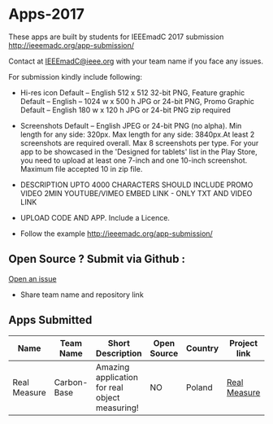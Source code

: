 # Apps-2017
These apps are built by students for IEEEmadC 2017 submission http://ieeemadc.org/app-submission/

Contact at IEEEmadC@ieee.org with your team name if you face any issues.

For submission kindly include following:
* Hi-res icon Default – English 512 x 512 32-bit PNG, Feature graphic Default – English – 1024 w x 500 h JPG or 24-bit PNG, Promo Graphic Default – English 180 w x 120 h JPG or 24-bit PNG zip required

* Screenshots Default – English JPEG or 24-bit PNG (no alpha). Min length for any side: 320px. Max length for any side: 3840px.At least 2 screenshots are required overall. Max 8 screenshots per type. For your app to be showcased in the 'Designed for tablets' list in the Play Store, you need to upload at least one 7-inch and one 10-inch screenshot. Maximum file accepted 10 in zip file.

* DESCRIPTION UPTO 4000 CHARACTERS SHOULD INCLUDE PROMO VIDEO 2MIN YOUTUBE/VIMEO EMBED LINK - ONLY TXT AND VIDEO LINK

* UPLOAD CODE AND APP. Include a Licence.

* Follow the example http://ieeemadc.org/app-submission/

## Open Source ? Submit via Github :
[Open an issue](https://github.com/IEEEmadC/Apps-2017/issues/new) 
   * Share team name and repository link 
## Apps Submitted 
<!-- DO NOT REMOVE THIS

If you want to add your project to the table, please use the following syntax. Just copy paste the line below and make necessary changes:

| Your app name | Team Name | Short Description | [View Project](https://github.com/Your-Github-Username/Your-Project-Name) |

Please make necessary changes and add the edited lne just below the table....
-->


| Name | Team Name | Short Description | Open Source | Country | Project link | Author |
|--------|--------|--------|--------|--------|--------|--------|
| Real Measure | Carbon-Base | Amazing application for real object measuring! | NO | Poland | [Real Measure](https://github.com/IEEEmadC/Apps-2017/tree/master/Carbon_Base) | Jakub Węgielewski 
